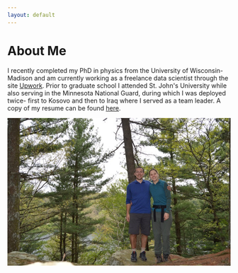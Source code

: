 ```yaml
---
layout: default
---
```


# About Me

I recently completed my PhD in physics from the University of Wisconsin-Madison and am currently working as a freelance data scientist through the site [Upwork](www.Upwork.com). Prior to graduate school I attended St. John's University while also serving in the Minnesota National Guard, during which I was deployed twice- first to Kosovo and then to Iraq where I served as a team leader.
A copy of my resume can be found [here](/about/Capecchi_Resume.pdf).

![image](/images/about_me.jpg)
